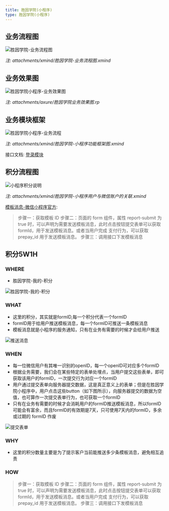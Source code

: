 ```yaml
---
title: 胜因学院(小程序)
type: 胜因学院(小程序)
---
```


## 业务流程图

![胜因学院-业务流程图](/images/胜因学院-业务流程图.png)

*注: attachments/xmind/胜因学院-业务流程图.xmind*

## 业务效果图

![胜因学院小程序-业务效果图](/images/胜因学院-小程序业务效果图.png)

*注: attachments/axure/胜因学院业务效果图.rp*

## 业务模块框架

![胜因学院小程序-业务流程](/images/胜因学院-小程序模块框架图.png)

*注: attachments/xmind/胜因学院-小程序功能框架图.xmind*

接口文档: [登录模块](/developer/api-guide/syp-wxmp.html)

## 积分流程图

![小程序积分说明](/images/小程序积分说明.png)

*注: attachments/xmind/胜因学院-小程序用户与微信账户的关联.xmind*

[模板消息-微信小程序官方](https://developers.weixin.qq.com/miniprogram/dev/framework/open-ability/template-message.html):
> 步骤一：获取模板 ID
> 步骤二：页面的 form 组件，属性 report-submit 为 true 时，可以声明为需要发送模板消息，此时点击按钮提交表单可以获取 formId，用于发送模板消息。或者当用户完成 支付行为，可以获取 prepay_id 用于发送模板消息。
> 步骤三：调用接口下发模板消息

## 积分5W1H

### WHERE

- 胜因学院-我的-积分

![胜因学院-我的-积分](/images/胜因学院-我的-积分.png)

### WHAT

- 这里的积分，其实就是formID,每一个积分代表一个formID
- formID用于给用户推送模板消息，每一个formID可推送一条模板消息
- 模板消息就是小程序的服务通知，只有在业务有需要的时候才会给用户推送

![推送消息](/images/推送消息.png)

### WHEN

- 每一位微信用户有其唯一识别的openID，每一个openID可对应多个formID
- 根据业务需要，我们会在某些特定的表单处埋点，当用户提交这些表单，即可获取该用户的formID，一次提交行为对应一个formID
- 用户通过提交表单向服务器提交数据，这是真正意义上的表单；但是在胜因学院小程序中，用户点击这些button（如下图所示），向服务器提交的数据为空值，也可算作一次提交表单行为，也可获取一个formID
- 只有在业务有需要的时候才会消耗用户的formID推送模板消息，所以formID可能会有富余，而且formID的有效期是7天，只可使用7天内的formID，多余或过期的 formID 作废

![提交表单](/images/提交表单.jpeg)

### WHY

- 这里的积分数量主要是为了提示客户当前能推送多少条模板消息，避免相互追责

### HOW

> 步骤一：获取模板 ID
> 步骤二：页面的 form 组件，属性 report-submit 为 true 时，可以声明为需要发送模板消息，此时点击按钮提交表单可以获取 formId，用于发送模板消息。或者当用户完成 支付行为，可以获取 prepay_id 用于发送模板消息。
> 步骤三：调用接口下发模板消息
